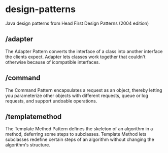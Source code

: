 design-patterns
===============

Java design patterns from Head First Design Patterns (2004 edition)


## /adapter

The Adapter Pattern converts the interface of a class into another interface the clients expect. Adapter lets classes work together that couldn't otherwise because of icompatible interfaces.

## /command

The Command Pattern encapsulates a request as an object, thereby letting you parameterize other objects with different requests, queue or log requests, and support undoable operations.

## /templatemethod

The Template Method Pattern defines the skeleton of an algorithm in a method, deferring some steps to subclasses. Template Method lets subclasses redefine certain steps of an algorithm without changing the algorithm's structure.
